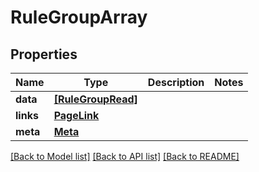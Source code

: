 # RuleGroupArray


## Properties
Name | Type | Description | Notes
------------ | ------------- | ------------- | -------------
**data** | [**[RuleGroupRead]**](RuleGroupRead.md) |  | 
**links** | [**PageLink**](PageLink.md) |  | 
**meta** | [**Meta**](Meta.md) |  | 

[[Back to Model list]](../README.md#documentation-for-models) [[Back to API list]](../README.md#documentation-for-api-endpoints) [[Back to README]](../README.md)


